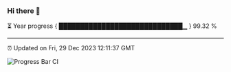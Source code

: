 ### Hi there 👋

⏳ Year progress { █████████████████████████████▁ } 99.32 %

---

⏰ Updated on Fri, 29 Dec 2023 12:11:37 GMT

![Progress Bar CI](https://github.com/Shyam-Makwana/GitHub-Actions-Demo/workflows/Progress%20Bar%20CI/badge.svg)
